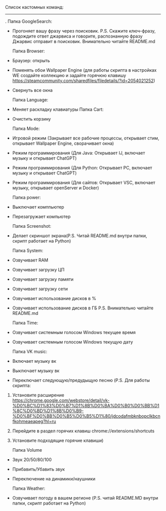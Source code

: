 Список кастомных команд:

----------------------------------------------------------------------------------------------------------------------------------------------------------------------------------------------------------------------------
.
    Папка GoogleSearch:
- Прогоняет вашу фразу через поисковик. P.S. Скажите ключ-фразу, подождите ответ джарвиса и говорите, распознанную фразу Джарвис отправит в поисковик. Внимательно читайте README.md

    Папка Browser:
- Браузер: открыть
- Поменять обои Wallpaper Engine (для работы скрипта в настройках WE создайте коллекцию и задайте горячюю клавишу https://steamcommunity.com/sharedfiles/filedetails/?id=2054021252)
- Свернуть все окна

    Папка Language:
- Меняет раскладку клавиатуры
  Папка Cart:
- Очистить корзину

    Папка Mode:
- Игровой режим (Закрывает все рабочие процессы, открывает стим, открывает Wallpaper Engine, сворачивает окна)
- Режим программирования (Для Java: Открывает IJ, включает музыку и открывает ChatGPT)
- Режим программирования (Для Python: Открывает PC, включает музыку и открывает ChatGPT)
- Режим программирования (Для сайтов: Открывает VSC, включает музыку, открывает openServer и Docker)

    Папка power:
- Выключает комппьютер
- Перезагружает компьютер

    Папка Screenshot:
- Делает скриншот экрана(P.S. Читай README.md внутри папки, скрипт работает на Python)

    Папка System:
- Озвучивает RAM
- Озвучивает загрузку ЦП
- Озвучивает загрузку памяти
- Озвучивает загрузку сети
- Озвучивает использование дисков в %
- Озвучивает использование дисков в ГБ
P.S. Внимательно читайте README.md

    Папка Time:
- Озвучивает системным голосом Windows текущее время
- Озвучивает системным голосом Windows текущую дату

    Папка VK music: 
- Включает музыку вк
- Выключает музыку вк
- Переключает следующую/предудыщую песню
(P.S. Для работы скрипта:
1. Установите расширение https://chrome.google.com/webstore/detail/vk-%D0%BC%D1%83%D0%B7%D1%8B%D0%BA%D0%B0%D0%BB%D1%8C%D0%BD%D1%8B%D0%B9-%D0%BF%D0%BB%D0%B5%D0%B5%D1%80/jdcodafmbknbopclkbcnfkohmeaeapeg?hl=ru 
2. Перейдите в раздел горячих клавиш chrome://extensions/shortcuts
3. Установите подходящие горячие клавиши)

    Папка Volume
- Звук 20/50/80/100
- Прибавить/Убавить звук
- Переключение на динамики/наушники

    Папка Weather:
- Озвучивает погоду в вашем регионе (P.S. читай README.MD внутри папки, скрипт работает на Python)
